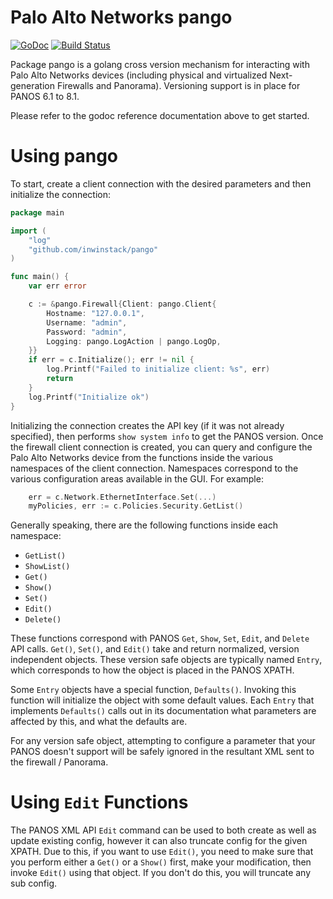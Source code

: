 Palo Alto Networks pango
========================

[![GoDoc](https://godoc.org/github.com/inwinstack/pango?status.svg)](https://godoc.org/github.com/inwinstack/pango)
[![Build Status](https://travis-ci.com/PaloAltoNetworks/pango.svg?branch=master)](https://travis-ci.com/PaloAltoNetworks/pango)

Package pango is a golang cross version mechanism for interacting with Palo Alto Networks devices (including physical and virtualized Next-generation Firewalls and Panorama).  Versioning support is in place for PANOS 6.1 to 8.1.

Please refer to the godoc reference documentation above to get started.

Using pango
===========

To start, create a client connection with the desired parameters and then initialize the connection:

```go
package main

import (
    "log"
    "github.com/inwinstack/pango"
)

func main() {
    var err error

    c := &pango.Firewall{Client: pango.Client{
        Hostname: "127.0.0.1",
        Username: "admin",
        Password: "admin",
        Logging: pango.LogAction | pango.LogOp,
    }}
    if err = c.Initialize(); err != nil {
        log.Printf("Failed to initialize client: %s", err)
        return
    }
    log.Printf("Initialize ok")
}
```

Initializing the connection creates the API key (if it was not already specified), then performs `show system info` to get the PANOS version.  Once the firewall client connection is created, you can query and configure the Palo Alto Networks device from the functions inside the various namespaces of the client connection.  Namespaces correspond to the various configuration areas available in the GUI.  For example:

```go
    err = c.Network.EthernetInterface.Set(...)
    myPolicies, err := c.Policies.Security.GetList()
```

Generally speaking, there are the following functions inside each namespace:

  * `GetList()`
  * `ShowList()`
  * `Get()`
  * `Show()`
  * `Set()`
  * `Edit()`
  * `Delete()`

These functions correspond with PANOS `Get`, `Show`, `Set`, `Edit`, and `Delete` API calls.  `Get()`, `Set()`, and `Edit()` take and return normalized, version independent objects.  These version safe objects are typically named `Entry`, which corresponds to how the object is placed in the PANOS XPATH.

Some `Entry` objects have a special function, `Defaults()`.  Invoking this function will initialize the object with some default values.  Each `Entry` that implements `Defaults()` calls out in its documentation what parameters are affected by this, and what the defaults are.

For any version safe object, attempting to configure a parameter that your PANOS doesn't support will be safely ignored in the resultant XML sent to the firewall / Panorama.


Using `Edit` Functions
======================

The PANOS XML API `Edit` command can be used to both create as well as update existing config, however it can also truncate config for the given XPATH.  Due to this, if you want to use `Edit()`, you need to make sure that you perform either a `Get()` or a `Show()` first, make your modification, then invoke `Edit()` using that object.  If you don't do this, you will truncate any sub config.
